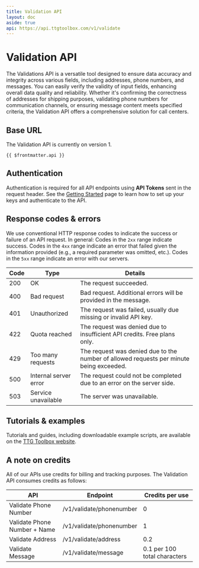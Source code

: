 ```yaml
---
title: Validation API
layout: doc
aside: true
api: https://api.ttgtoolbox.com/v1/validate
---
```


# Validation API

The Validations API is a versatile tool designed to ensure data accuracy and integrity across various fields, including addresses, phone numbers, and messages. You can easily verify the validity of input fields, enhancing overall data quality and reliability. Whether it's confirming the correctness of addresses for shipping purposes, validating phone numbers for communication channels, or ensuring message content meets specified criteria, the Validation API offers a comprehensive solution for call centers.

## Base URL

The Validation API is currently on version 1.

```js-vue
{{ $frontmatter.api }}
```

## Authentication

Authentication is required for all API endpoints using **API Tokens** sent in the request header. See the [Getting Started](/library/agent-assist/getting-started) page to learn how to set up your keys and authenticate to the API.

## Response codes & errors

We use conventional HTTP response codes to indicate the success or failure of an API request. In general: Codes in the `2xx` range indicate success. Codes in the `4xx` range indicate an error that failed given the information provided (e.g., a required parameter was omitted, etc.). Codes in the `5xx` range indicate an error with our servers.

| Code | Type                  | Details                                                                                 |
| ---- | --------------------- | --------------------------------------------------------------------------------------- |
| 200  | OK                    | The request succeeded.                                                                  |
| 400  | Bad request           | Bad request. Additional errors will be provided in the message.                         |
| 401  | Unauthorized          | The request was failed, usually due missing or invalid API key.                         |
| 422  | Quota reached         | The request was denied due to insufficient API credits. Free plans only.                |
| 429  | Too many requests     | The request was denied due to the number of allowed requests per minute being exceeded. |
| 500  | Internal server error | The request could not be completed due to an error on the server side.                  |
| 503  | Service unavailable   | The server was unavailable.                                                             |

## Tutorials & examples

Tutorials and guides, including downloadable example scripts, are available on the [TTG Toolbox website](https://ttgtoolbox.com).

## A note on credits

All of our APIs use credits for billing and tracking purposes. The Validation API consumes credits as follows:

| API                          | Endpoint                 | Credits per use                    |
| ---------------------------- | ------------------------ | ---------------------------------- |
| Validate Phone Number        | /v1/validate/phonenumber | 0 <Badge type="tip" text="free" /> |
| Validate Phone Number + Name | /v1/validate/phonenumber | 1                                  |
| Validate Address             | /v1/validate/address     | 0.2                                |
| Validate Message             | /v1/validate/message     | 0.1 per 100 total characters       |
